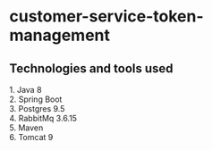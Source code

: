 # customer-service-token-management
<h2>Technologies and tools used</h2>
1.  Java 8</br>
2.  Spring Boot</br>
3.  Postgres 9.5</br>
4.  RabbitMq 3.6.15</br>
5.  Maven </br>
6.  Tomcat 9 </br>
  

